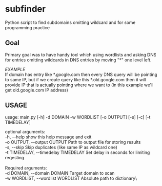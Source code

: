 # subfinder
Python script to find subdomains omitting wildcard and for some programming practice

## Goal
Primary goal was to have handy tool which using wordlists and asking DNS for entries omitting wildcards in DNS entries by moving "*" one level left.

*EXAMPLE*\
If domain has entry like *.google.com then every DNS query will be pointing to same IP, but if we create query like this *.old.google.com then it will provide IP that is actually pointing where we want to (in this example we'll get old.google.com IP address)

## USAGE

usage: main.py [-h] -d DOMAIN -w WORDLIST [-o OUTPUT] [-s] [-c] [-t TIMEDELAY]

optional arguments:\
  -h, --help            show this help message and exit\
  -o OUTPUT, --output OUTPUT       Path to output file for storing results\
  -s, --skip            Skip duplicates (like same IP as wildcard one)\
  -t TIMEDELAY, --timedelay TIMEDELAY   Set delay in seconds for limiting reqesting\
\
Required arguments:\
  -d DOMAIN, --domain DOMAIN    Target domain to scan\
  -w WORDLIST, --wordlist WORDLIST  Absolute path to dictionary\